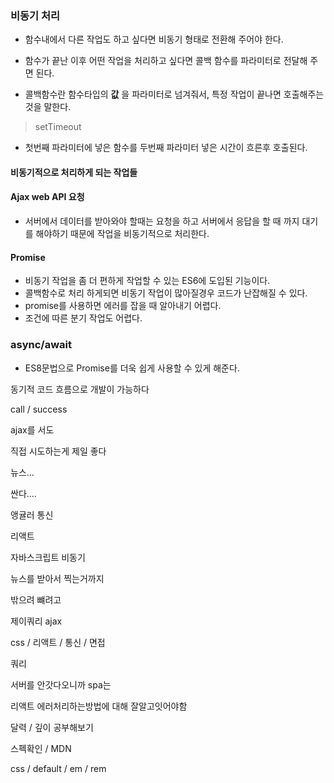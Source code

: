 ### 비동기 처리

- 함수내에서 다른 작업도 하고 싶다면 비동기 형태로 전환해 주어야 한다.

- 함수가 끝난 이후 어떤 작업을 처리하고 싶다면 콜백 함수를 파라미터로 전달해 주면 된다.
- 콜백함수란 함수타입의 **값** 을 파라미터로 넘겨줘서, 특정 작업이 끝나면 호출해주는것을 말한다.



> setTimeout

- 첫번째 파라미터에 넣은 함수를 두번째 파라미터 넣은 시간이 흐른후 호출된다.



#### 비동기적으로 처리하게 되는 작업들

#### Ajax web API 요청

- 서버에서 데이터를 받아와야 할때는 요청을 하고 서버에서 응답을 할 때 까지 대기를 해야하기 때문에 작업을 비동기적으로 처리한다.

  

#### Promise

- 비동기 작업을 좀 더 편하게 작업할 수 있는 ES6에 도입된 기능이다.
- 콜백함수로 처리 하게되면 비동기 작업이 많아질경우 코드가 난잡해질 수 있다.
- promise를 사용하면 에러를 잡을 때 알아내기 어렵다.
- 조건에 따른 분기 작업도 어렵다.



### async/await

- ES8문법으로 Promise를 더욱 쉽게 사용할 수 있게 해준다.



동기적 코드 흐름으로 개발이 가능하다



call / success 

ajax를 서도

직접 시도하는게 제일 좋다

뉴스...

싼다....

앵귤러 통신

리액트

자바스크립트 비동기

뉴스를 받아서 찍는거까지

밖으려 뺴려고

제이쿼리 ajax



css / 리액트 / 통신 / 면접

쿼리

서버를 안갓다오니까 spa는





리액트 에러처리하는방법에 대해 잘알고잇어야함

달력 / 깊이 공부해보기

스펙확인 / MDN

css / default / em / rem















